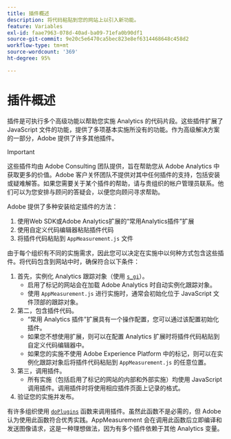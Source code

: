 ```yaml
---
title: 插件概述
description: 将代码粘贴到您的网站上以引入新功能。
feature: Variables
exl-id: faae7963-078d-40ad-ba09-71efa0b90df1
source-git-commit: 9e20c5e6470ca5bec823e8ef6314468648c458d2
workflow-type: tm+mt
source-wordcount: '369'
ht-degree: 95%

---
```


# 插件概述

插件是可执行多个高级功能以帮助您实施 Analytics 的代码片段。这些插件扩展了 JavaScript 文件的功能，提供了多项基本实施所没有的功能。作为高级解决方案的一部分，Adobe 提供了许多其他插件。

>[!IMPORTANT]
>
>这些插件均由 Adobe Consulting 团队提供，旨在帮助您从 Adobe Analytics 中获取更多的价值。Adobe 客户关怀团队不提供对其中任何插件的支持，包括安装或疑难解答。如果您需要关于某个插件的帮助，请与贵组织的帐户管理员联系。他们可以为您安排与顾问的答疑会，以便您向顾问寻求帮助。

Adobe 提供了多种安装给定插件的方法：

1. 使用Web SDK或Adobe Analytics扩展的“常用Analytics插件”扩展
2. 使用自定义代码编辑器粘贴插件代码
3. 将插件代码粘贴到 `AppMeasurement.js` 文件

由于每个组织有不同的实施需求，因此您可以决定在实施中以何种方式包含这些插件。将代码包含到网站中时，确保符合以下条件：

1. 首先，实例化 Analytics 跟踪对象（使用 [`s_gi`](../functions/s-gi.md)）。
   * 启用了标记的网站会在加载 Adobe Analytics 时自动实例化跟踪对象。
   * 使用 `AppMeasurement.js` 进行实施时，通常会初始化位于 JavaScript 文件顶部的跟踪对象。
2. 第二，包含插件代码。
   * “常用 Analytics 插件”扩展具有一个操作配置，您可以通过该配置初始化插件。
   * 如果您不想使用扩展，则可以在配置 Analytics 扩展时将插件代码粘贴到自定义代码编辑器中。
   * 如果您的实施不使用 Adobe Experience Platform 中的标记，则可以在实例化跟踪对象后将插件代码粘贴到 `AppMeasurement.js` 的任意位置。
3. 第三，调用插件。
   * 所有实施（包括启用了标记的网站的内部和外部实施）均使用 JavaScript 调用插件。调用插件时将使用相应插件页面上记录的格式。
4. 验证您的实施并发布。

有许多组织使用 [`doPlugins`](../functions/doplugins.md) 函数来调用插件。虽然此函数不是必需的，但 Adobe 认为使用此函数符合优秀实践。AppMeasurement 会在调用此函数后立即编译和发送图像请求，这是一种理想做法，因为有多个插件依赖于其他 Analytics 变量。

